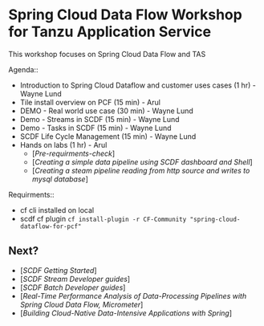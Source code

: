 # Spring Cloud Data Flow Workshop for Tanzu Application Service

This workshop focuses on Spring Cloud Data Flow and TAS

Agenda::
* Introduction to Spring Cloud Dataflow and customer uses cases (1 hr) - Wayne Lund
* Tile install overview on PCF (15 min) - Arul
* DEMO - Real world use case (30 min) - Wayne Lund
* Demo - Streams in SCDF (15 min) - Wayne Lund
* Demo - Tasks in SCDF  (15 min) - Wayne Lund
* SCDF Life Cycle Management (15 min) - Wayne Lund
* Hands on labs (1 hr) - Arul
    * [_Pre-requirments-check_]
    * [_Creating a simple data pipeline using SCDF dashboard and Shell_]
    * [_Creating a steam pipeline reading from http source and writes to mysql database_]

Requirments::
* cf cli installed on local
* scdf cf plugin `cf install-plugin -r CF-Community "spring-cloud-dataflow-for-pcf"`


## Next?
* [_SCDF Getting Started_]
* [_SCDF Stream Developer guides_]
* [_SCDF Batch Developer guides_]
* [_Real-Time Performance Analysis of Data-Processing Pipelines with Spring Cloud Data Flow, Micrometer_]
* [_Building Cloud-Native Data-Intensive Applications with Spring_]

